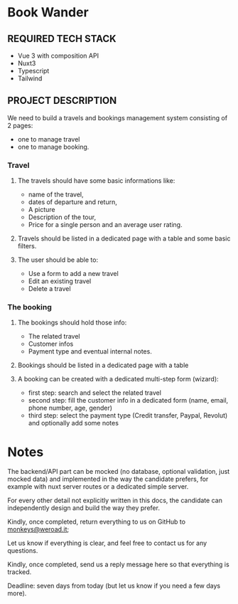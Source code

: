 # Book Wander

## REQUIRED TECH STACK

- Vue 3 with composition API
- Nuxt3
- Typescript
- Tailwind

## PROJECT DESCRIPTION

We need to build a travels and bookings management system consisting of 2 pages:

- one to manage travel
- one to manage booking.

### Travel

1. The travels should have some basic informations like:

   - name of the travel,
   - dates of departure and return,
   - A picture
   - Description of the tour,
   - Price for a single person and an average user rating.

2. Travels should be listed in a dedicated page with a table and some basic filters.

3. The user should be able to:
   - Use a form to add a new travel
   - Edit an existing travel
   - Delete a travel

### The booking
1. The bookings should hold those info:
    - The related travel
    - Customer infos
    - Payment type and eventual internal notes.

2. Bookings should be listed in a dedicated page with a table
3. A booking can be created with a dedicated multi-step form (wizard):
    - first step: search and select the related travel
    - second step: fill the customer info in a dedicated form (name, email, phone number, age, gender)
    - third step: select the payment type (Credit transfer, Paypal, Revolut) and optionally add some notes

# Notes
The backend/API part can be mocked (no database, optional validation, just mocked data) and implemented in the way the candidate prefers, for example with nuxt server routes or a dedicated simple server.

For every other detail not explicitly written in this docs, the candidate can independently design and build the way they prefer.

Kindly, once completed, return everything to us on GitHub to monkeys@weroad.it;

Let us know if everything is clear, and feel free to contact us for any questions.

Kindly, once completed, send us a reply message here so that everything is tracked.

Deadline: seven days from today (but let us know if you need a few days more).
